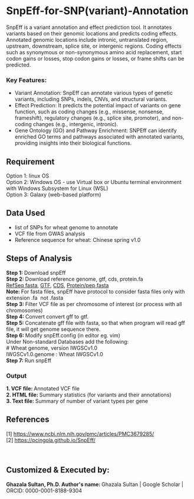 # SnpEff-for-SNP(variant)-Annotation

SnpEff is a variant annotation and effect prediction tool. It annotates variants based on their genomic locations and predicts coding effects. Annotated genomic locations include intronic, untranslated region, upstream, downstream, splice site, or intergenic regions. Coding effects such as synonymous or non-synonymous amino acid replacement, start codon gains or losses, stop codon gains or losses, or frame shifts can be predicted.

### Key Features:
- Variant Annotation: SnpEff can annotate various types of genetic variants, including SNPs, indels, CNVs, and structural variants.
- Effect Prediction: It predicts the potential impact of variants on gene function, such as coding changes (e.g., missense, nonsense, frameshift), regulatory changes (e.g., splice site, promoter), and non-coding changes (e.g., intergenic, intronic).
- Gene Ontology (GO) and Pathway Enrichment: SNPEff can identify enriched GO terms and pathways associated with annotated variants, providing insights into their biological functions.

## Requirement
Option 1: linux OS <br/>
Option 2: Windows OS - use Virtual box or Ubuntu terminal environment with Windows Subsystem for Linux (WSL) <br/>
Option 3: Galaxy (web-based platform) <br/>

## Data Used
- list of SNPs for wheat genome to annotate
- VCF file from GWAS analysis
- Reference sequence for wheat: Chinese spring v1.0

## Steps of Analysis
<b> Step 1: </b> Download snpEff <br/>
<b> Step 2: </b> Download reference genome, gtf, cds, protein.fa <br/>
[RefSeq fasta](https://urgi.versailles.inra.fr/download/iwgsc/IWGSC_RefSeq_Assemblies/v1.0/iwgsc_refseqv1.0_all_chromosomes.zip), 
[GTF](http://ftp.ensemblgenomes.org/pub/plants/release-52/gtf/triticum_aestivum/Triticum_aestivum.IWGSC.52.gtf.gz), 
[CDS](http://ftp.ensemblgenomes.org/pub/plants/release-52/fasta/triticum_aestivum/cds/Triticum_aestivum.IWGSC.cds.all.fa.gz), 
[Protein/pep fasta](http://ftp.ensemblgenomes.org/pub/plants/release-52/fasta/triticum_aes) <br/>
<b> Note: </b> For fasta files, snpEff have protocol to consider fasta files only with extension .fa  not .fasta <br/>
<b> Step 3: </b> Filter VCF file as per chromosome of interest (or process with all chromosomes) <br/>
<b> Step 4: </b> Convert convert gff to gtf. <br/>
<b> Step 5: </b> Concatenate gff file with fasta, so that when program will read gff file, it will get genome sequence there. <br/>
<b> Step 6: </b> Modify snpEff.config (in editor eg. vim) <br/>
</t>    Under Non-standard Databases add the following: <br/>
</t>    # Wheat genome, version IWGSCv1.0 <br/>
</t>    IWGSCv1.0.genome : Wheat IWGSCv1.0 <br/>
<b> Step 7: </b> Run snpEff <br/>

### Output
<b> 1. VCF file: </b> Annotated VCF file <br/>
<b> 2. HTML file: </b> Summary statistics (for variants and their annotations) <br/>
<b> 3. Text file: </b> Summary of number of variant types per gene <br/>

## References
[1] https://www.ncbi.nlm.nih.gov/pmc/articles/PMC3679285/ <br/>
[2] https://pcingola.github.io/SnpEff/


<br>

## Customized & Executed by:
<b> Ghazala Sultan, Ph.D. </b> 
<b> Author's name: </b> Ghazala Sultan | Google Scholar | ORCID: 0000-0001-8188-9304
